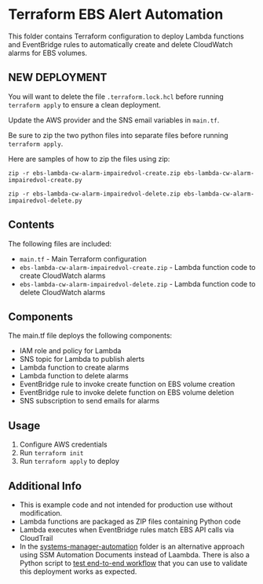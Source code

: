 # Terraform EBS Alert Automation

This folder contains Terraform configuration to deploy Lambda functions and EventBridge rules to automatically create and delete CloudWatch alarms for EBS volumes.

## NEW DEPLOYMENT

You will want to delete the file `.terraform.lock.hcl` before running `terraform apply` to ensure a clean deployment.

Update the AWS provider and the SNS email variables in `main.tf`.

Be sure to zip the two python files into separate files before running `terraform apply`.

Here are samples of how to zip the files using zip:

`zip -r ebs-lambda-cw-alarm-impairedvol-create.zip ebs-lambda-cw-alarm-impairedvol-create.py`

`zip -r ebs-lambda-cw-alarm-impairedvol-delete.zip ebs-lambda-cw-alarm-impairedvol-delete.py`

## Contents

The following files are included:

- `main.tf` - Main Terraform configuration
- `ebs-lambda-cw-alarm-impairedvol-create.zip` - Lambda function code to create CloudWatch alarms
- `ebs-lambda-cw-alarm-impairedvol-delete.zip` - Lambda function code to delete CloudWatch alarms

## Components

The main.tf file deploys the following components:

- IAM role and policy for Lambda
- SNS topic for Lambda to publish alerts
- Lambda function to create alarms
- Lambda function to delete alarms
- EventBridge rule to invoke create function on EBS volume creation
- EventBridge rule to invoke delete function on EBS volume deletion
- SNS subscription to send emails for alarms

## Usage

1. Configure AWS credentials
2. Run `terraform init`
3. Run `terraform apply` to deploy

## Additional Info

- This is example code and not intended for production use without modification.
- Lambda functions are packaged as ZIP files containing Python code
- Lambda executes when EventBridge rules match EBS API calls via CloudTrail
- In the [systems-manager-automation](../systems-manager-automation/) folder is an alternative approach using SSM Automation Documents instead of Laambda. There is also a Python script to [test end-to-end workflow](../systems-manager-automation/ebs-cw_events-ssm-end2end.py) that you can use to validate this deployment works as expected.
